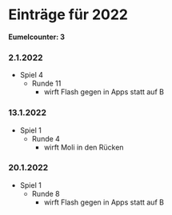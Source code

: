 # Einträge für 2022

**Eumelcounter: 3**

### 2.1.2022

- Spiel 4
  - Runde 11
    - wirft Flash gegen in Apps statt auf B

### 13.1.2022

- Spiel 1
  - Runde 4
    - wirft Moli in den Rücken

### 20.1.2022

- Spiel 1
  - Runde 8
    - wirft Flash gegen in Apps statt auf B